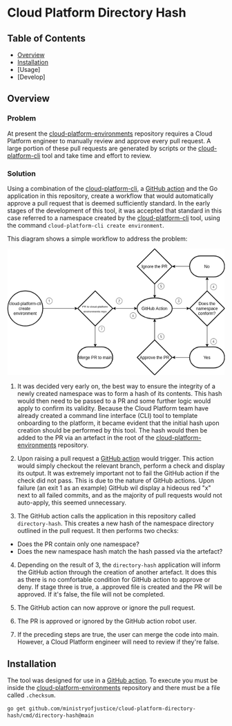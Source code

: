# Cloud Platform Directory Hash

## Table of Contents
- [Overview]
- [Installation]
- [Usage]
- [Develop]

## Overview

### Problem

At present the [cloud-platform-environments] repository requires a Cloud Platform engineer to manually review and approve every pull request. A large portion of these pull requests are generated by scripts or the [cloud-platform-cli] tool and take time and effort to review. 

### Solution

Using a combination of the [cloud-platform-cli], a [GitHub action] and the Go application in this repository, create a workflow that would automatically approve a pull request that is deemed sufficiently standard. In the early stages of the development of this tool, it was accepted that standard in this case referred to a namespace created by the [cloud-platform-cli] tool, using the command `cloud-platform-cli create environment`. 

This diagram shows a simple workflow to address the problem:

![workflow diagram](https://raw.githubusercontent.com/ministryofjustice/cloud-platform-directory-hash/main/docs/workflow2.png)

1. It was decided very early on, the best way to ensure the integrity of a newly created namespace was to form a hash of its contents. This hash would then need to be passed to a PR and some further logic would apply to confirm its validity. Because the Cloud Platform team have already created a command line interface (CLI) tool to template onboarding to the platform, it became evident that the initial hash upon creation should be performed by this tool. The hash would then be added to the PR via an artefact in the root of the [cloud-platform-environments] repository.

2. Upon raising a pull request a [GitHub action] would trigger. This action would simply checkout the relevant branch, perform a check and display its output. It was extremely important not to fail the GitHub action if the check did not pass. This is due to the nature of GitHub actions. Upon failure (an exit 1 as an example) GitHub wil display a hideous red "x" next to all failed commits, and as the majority of pull requests would not auto-apply, this seemed unnecessary.

3. The GitHub action calls the application in this repository called `directory-hash`. This creates a new hash of the namespace directory outlined in the pull request. It then performs two checks:
- Does the PR contain only one namespace?
- Does the new namespace hash match the hash passed via the artefact?

4. Depending on the result of 3, the `directory-hash` application will inform the GitHub action through the creation of another artefact. It does this as there is no comfortable condition for GitHub action to approve or deny. If stage three is true, a .approved file is created and the PR will be approved. If it's false, the file will not be completed.

5. The GitHub action can now approve or ignore the pull request.

6. The PR is approved or ignored by the GitHub action robot user. 

7. If the preceding steps are true, the user can merge the code into main. However, a Cloud Platform engineer will need to review if they're false.

## Installation

The tool was designed for use in a [GitHub action]. To execute you must be inside the [cloud-platform-environments] repository and there must be a file called `.checksum`.

```
go get github.com/ministryofjustice/cloud-platform-directory-hash/cmd/directory-hash@main
```


[Overview]: #overview
[Installation]: #installation
[cloud-platform-environments]: https://github.com/ministryofjustice/cloud-platform-environments
[cloud-platform-cli]: https://github.com/ministryofjustice/cloud-platform-cli
[GitHub action]: https://github.com/ministryofjustice/cloud-platform-environments/tree/main/.github/workflows
